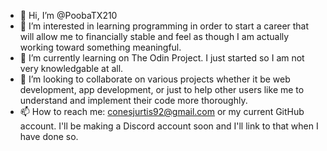- 👋 Hi, I’m @PoobaTX210
- 👀 I’m interested in learning programming in order to start a career that will allow me to financially stable and feel as though I am actually working toward something meaningful.
- 🌱 I’m currently learning on The Odin Project. I just started so I am not very knowledgable at all.
- 💞️ I’m looking to collaborate on various projects whether it be web development, app development, or just to help other users like me to understand and implement their code more thoroughly.
- 📫 How to reach me: conesjurtis92@gmail.com or my current GitHub account. I'll be making a Discord account soon and I'll link to that when I have done so.

<!---
PoobaTX210/PoobaTX210 is a ✨ special ✨ repository because its `README.md` (this file) appears on your GitHub profile.
You can click the Preview link to take a look at your changes.
--->
